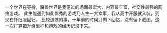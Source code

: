 一个世界在等待，魔兽世界是我见过的场面最宏大，内容最丰富，社交性最强的网络游戏。
此生能遇到如此优秀的游戏乃人生一大幸事，我从高中开服就入坑，到现在怀旧服回归。
比较遗憾的事，十年前的时候只剩下回忆，没有留下截图，这一次打算把升级里程和游戏的经历记录下来。
